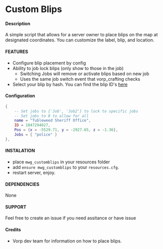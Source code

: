 # Custom Blips

#### Description

A simple script that allows for a server owner to place blips on the map at designated coordinates. You can customize the label, blip, and location.

#### FEATURES

- Configure blip placement by config
- Ability to job lock blips (only show to those in the job)
  - Switching Jobs will remove or activate blips based on new job
  - Uses the same job switch event that vorp_crafting checks
- Select your blip by hash. You can find the blip ID's [here](https://filmcrz.github.io/blips/)

#### Configuration

```lua
{
    -- Set jobs to {'Job', 'Job2'} to lock to specific jobs
    -- Set jobs to 0 to allow for all
    name = "Tubleweed Sheriff Office",
    ID = 1047294027,
    Pos = {x = -5529.71, y = -2927.65, z = -1.36},
    Jobs = { "police" }
},
```

#### INSTALATION

- place `mwg_customblips` in your resources folder
- add `ensure mwg_customblips` to your `resources.cfg`.
- restart server, enjoy.

#### DEPENDENCIES

None

#### SUPPORT

Feel free to create an issue if you need assitance or have issue

#### Credits

- Vorp dev team for information on how to place blips.
